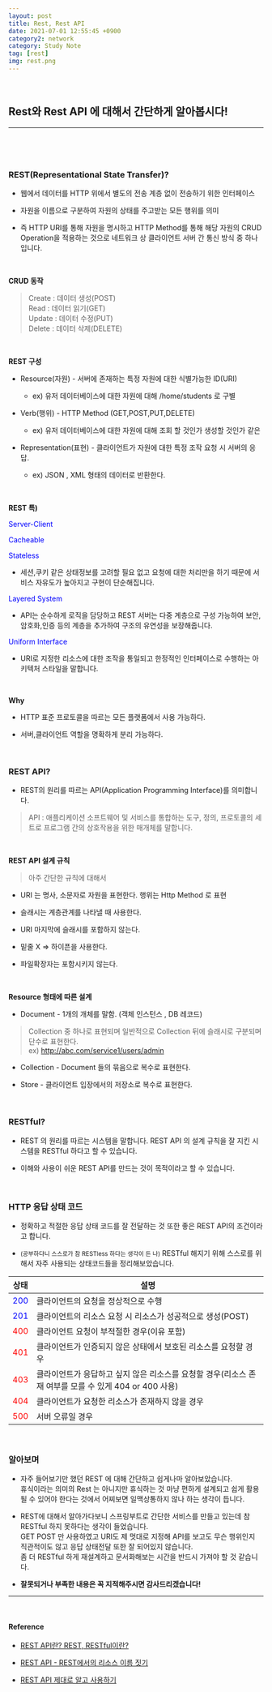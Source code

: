 ```yaml
---
layout: post
title: Rest, Rest API
date: 2021-07-01 12:55:45 +0900
category2: network
category: Study Note
tag: [rest]
img: rest.png
---
```

<br>





## Rest와 Rest API 에 대해서 간단하게 알아봅시다!  

----
  
<small>&nbsp;</small>

  
<br>  

  


<h3>REST(Representational State Transfer)?</h3>

* 웹에서 데이터를 HTTP 위에서 별도의 전송 계층 없이 전송하기 위한 인터페이스

* 자원을 이름으로 구분하여 자원의 상태를 주고받는 모든 행위를 의미

* 즉 HTTP URI를 통해 자원을 명시하고 HTTP Method를 통해 해당 자원의 CRUD Operation을 적용하는 것으로 네트워크 상 클라이언트 서버 간 통신 방식 중 하나입니다.  
  
<br>  


**CRUD 동작**  
 
> Create : 데이터 생성(POST)<br>
Read : 데이터 읽기(GET)<br>
Update :  데이터 수정(PUT)<br>
Delete : 데이터 삭제(DELETE)  
  
<br>  

**REST 구성**  
  
* Resource(자원) - 서버에 존재하는 특정 자원에 대한 식별가능한 ID(URI)
  
  * ex) 유저 데이터베이스에 대한 자원에 대해 /home/students 로 구별


* Verb(행위) - HTTP Method (GET,POST,PUT,DELETE)  

  * ex) 유저 데이터베이스에 대한 자원에 대해 조회 할 것인가 생성할 것인가 같은

* Representation(표현) - 클라이언트가 자원에 대한 특정 조작 요청 시 서버의 응답.
  
  * ex) JSON , XML 형태의 데이터로 반환한다.

  
  
<br>  

**REST 특)**  
  
<span style="color:blue">Server-Client</span>

<span style="color:blue">Cacheable</span>  
  
<span style="color:blue">Stateless</span>
  
* 세션,쿠키 같은 상태정보를 고려할 필요 없고 요청에 대한 처리만을 하기 때문에 서비스 자유도가 높아지고 구현이 단순해집니다.
    
<span style="color:blue">Layered System</span>  

* API는 순수하게 로직을 담당하고 REST 서버는 다중 계층으로 구성 가능하여 보안,암호화,인증 등의 계층을 추가하여 구조의 유연성을 보장해줍니다. 

<span style="color:blue">Uniform Interface</span>  

* URI로 지정한 리소스에 대한 조작을 통일되고 한정적인 인터페이스로 수행하는 아키텍처 스타일을 말합니다.
 
  

  
<br> 

**Why**  
  
* HTTP 표준 프로토콜을 따르는 모든 플랫폼에서 사용 가능하다.  
  
* 서버,클라이언트 역할을 명확하게 분리 가능하다.
  
  
<br>  
  
<h3>REST API?</h3>

 
* REST의 원리를 따르는 API(Application Programming Interface)를 의미합니다.
  
> API : 애플리케이션 소프트웨어 및 서비스를 통합하는 도구, 정의, 프로토콜의 세트로 프로그램 간의 상호작용을 위한 매개체를 말합니다.  
  
  
<br>  
  

**REST API 설계 규칙**  
  
>아주 간단한 규칙에 대해서
  
* URI 는 명사, 소문자로 자원을 표현한다. 행위는 Http Method 로 표현  
  
* 슬래시는 계층관계를 나타낼 때 사용한다.  
  
* URI 마지막에 슬래시를 포함하지 않는다.  
  
* 밑줄 X  => 하이픈을 사용한다.  
   
* 파일확장자는 포함시키지 않는다.  
    
<br>  

**Resource 형태에 따른 설계**  
  
* Document - 1개의 개체를 말함. (객체 인스턴스 , DB 레코드) 
  
> Collection 중 하나로 표현되며 일반적으로 Collection 뒤에 슬래시로 구분되며 단수로 표현한다. 
<br>ex) http://abc.com/service1/users/admin
  

* Collection - Document 들의 묶음으로 복수로 표현한다.  
  
* Store - 클라이언트 입장에서의 저장소로 복수로 표현한다.   
  
<br>  
  

<h3>RESTful?</h3>  
  
* REST 의 원리를 따르는 시스템을 말합니다. REST API 의 설계 규칙을 잘 지킨 시스템을 RESTful 하다고 할 수 있습니다.  
 
* 이해와 사용이 쉬운 REST API를 만드는 것이 목적이라고 할 수 있습니다.  
  
<br>  
  
<h3>HTTP 응답 상태 코드</h3>  
  
* 정확하고 적절한 응답 상태 코드를 잘 전달하는 것 또한 좋은 REST API의 조건이라고 합니다.  
 
* <small>(공부하다니 스스로가 참 RESTless 하다는 생각이 든 나)</small>  RESTful 해지기 위해 스스로를 위해서 자주 사용되는 상태코드들을 정리해보았습니다.  
  
|상태|설명|
|-----|-------------------------------|
|<span style='color:blue'>200</span>|클라이언트의 요청을 정상적으로 수행|
|<span style='color:blue'>201</span>|클라이언트의 리소스 요청 시 리소스가 성공적으로 생성(POST)|
|<span style='color:red'>400</span>|클라이언트 요청이 부적절한 경우(이유 포함)|
|<span style='color:red'>401</span>|클라이언트가 인증되지 않은 상태에서 보호된 리소스를 요청할 경우|
|<span style='color:red'>403</span>|클라이언트가 응답하고 싶지 않은 리소스를 요청할 경우(리소스 존재 여부를 모를 수 있게 404 or 400 사용) |
|<span style='color:red'>404</span>|클라이언트가 요청한 리소스가 존재하지 않을 경우 |
|<span style='color:red'>500</span>|서버 오류일 경우 |


<br>  
  

<h3>알아보며</h3>
  
* 자주 들어보기만 했던 REST 에 대해 간단하고 쉽게나마 알아보았습니다.   
  휴식이라는 의미의 Rest 는 아니지만 휴식하는 것 마냥 편하게 설계되고 쉽게 활용될 수 있어야 한다는 것에서 어찌보면 일맥상통하지 않나 하는 생각이 듭니다.

* REST에 대해서 알아가다보니 스프링부트로 간단한 서비스를 만들고 있는데 참 RESTful 하지 못하다는 생각이 들었습니다.  
  GET POST 만 사용하였고 URI도 제 멋대로 지정해 API를 보고도 무슨 행위인지 직관적이도 않고 응답 상태전달 또한 잘 되어있지 않습니다.  
  좀 더 RESTful 하게 재설계하고 문서화해보는 시간을 반드시 가져야 할 것 같습니다.  
     
  
* **잘못되거나 부족한 내용은 꼭 지적해주시면 감사드리겠습니다!**   
  
  

----

<br>  

	


  


#### Reference
  
* [REST API란? REST, RESTful이란?](https://gmlwjd9405.github.io/2018/09/21/rest-and-restful.html)

* [REST API - REST에서의 리소스 이름 짓기](https://sabarada.tistory.com/28)

* [REST API 제대로 알고 사용하기](https://meetup.toast.com/posts/92)
